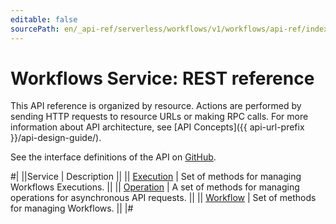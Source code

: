 ```yaml
---
editable: false
sourcePath: en/_api-ref/serverless/workflows/v1/workflows/api-ref/index.md
---
```


# Workflows Service: REST reference

This API reference is organized by resource. Actions are performed by sending HTTP requests to resource URLs or making RPC calls. For more information about API architecture, see [API Concepts]({{ api-url-prefix }}/api-design-guide/).

See the interface definitions of the API on [GitHub](https://github.com/yandex-cloud/cloudapi).

#|
||Service | Description ||
|| [Execution](Execution/index.md) | Set of methods for managing Workflows Executions. ||
|| [Operation](Operation/index.md) | A set of methods for managing operations for asynchronous API requests. ||
|| [Workflow](Workflow/index.md) | Set of methods for managing Workflows. ||
|#